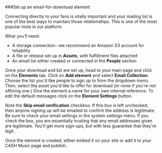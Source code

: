 ###Set up an email-for-download element

Connecting directly to your fans is vitally important and your mailing list is one of the best ways to maintain those relationships. This is one of the most popular tools in our platform.

What you’ll need:

- A storage connection--we recommend an Amazon S3 account for reliability
- A file or release set up in **Assets**, with fulfillment files attached
- An email list either created or connected in the **People** section

Once your download and list are set up, head to your main page and click on the **Elements** tab. Click on **Add element** and select **Email Collection**. Choose the list you'd like people to sign up to from the dropdown menu. Then, select the asset you'd like to offer for download (or none if you're not offering one.) Give the element a name for your own internal reference. To edit the default messages click on the **Element Settings** button.

Note the **Skip email verification** checkbox. If this box is left unchecked, then anyone signing up will be emailed to confirm the address is legitimate. Be sure to check your email settings in the system settings menu. If you check the box, you are essentially trusting that any email addresses given are legitimate. You'll get more sign-ups, but with less guarantee that they're legit.

Once the element is created, either embed it on your site or add it to your CASH Music page and publish.
